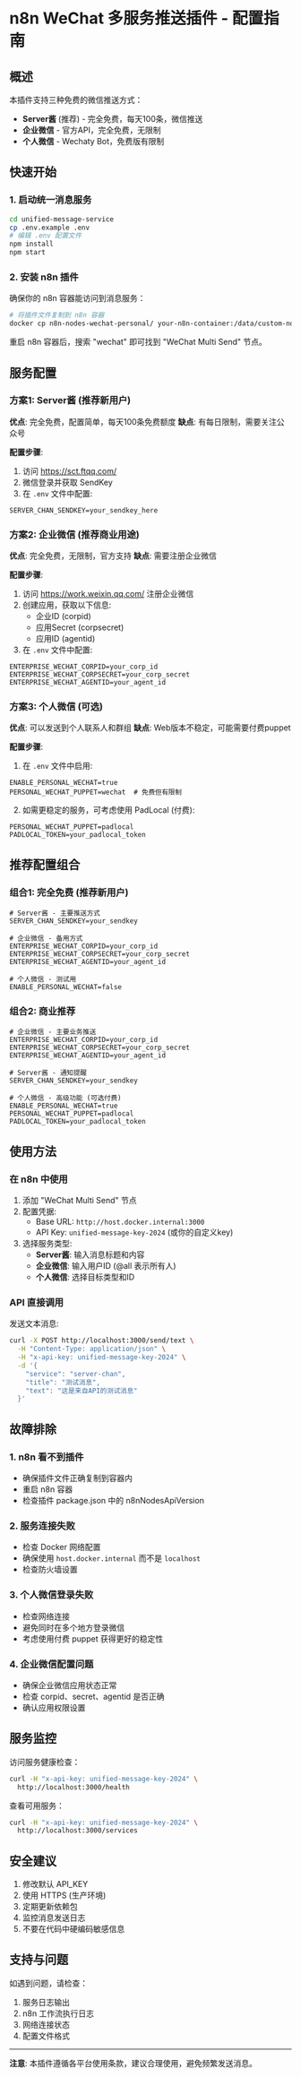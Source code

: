 # n8n WeChat 多服务推送插件 - 配置指南

## 概述

本插件支持三种免费的微信推送方式：
- **Server酱** (推荐) - 完全免费，每天100条，微信推送
- **企业微信** - 官方API，完全免费，无限制
- **个人微信** - Wechaty Bot，免费版有限制

## 快速开始

### 1. 启动统一消息服务

```bash
cd unified-message-service
cp .env.example .env
# 编辑 .env 配置文件
npm install
npm start
```

### 2. 安装 n8n 插件

确保你的 n8n 容器能访问到消息服务：

```bash
# 将插件文件复制到 n8n 容器
docker cp n8n-nodes-wechat-personal/ your-n8n-container:/data/custom-nodes/
```

重启 n8n 容器后，搜索 "wechat" 即可找到 "WeChat Multi Send" 节点。

## 服务配置

### 方案1: Server酱 (推荐新用户)

**优点**: 完全免费，配置简单，每天100条免费额度
**缺点**: 有每日限制，需要关注公众号

**配置步骤**:
1. 访问 https://sct.ftqq.com/
2. 微信登录并获取 SendKey
3. 在 `.env` 文件中配置:
```
SERVER_CHAN_SENDKEY=your_sendkey_here
```

### 方案2: 企业微信 (推荐商业用途)

**优点**: 完全免费，无限制，官方支持
**缺点**: 需要注册企业微信

**配置步骤**:
1. 访问 https://work.weixin.qq.com/ 注册企业微信
2. 创建应用，获取以下信息:
   - 企业ID (corpid)
   - 应用Secret (corpsecret)  
   - 应用ID (agentid)
3. 在 `.env` 文件中配置:
```
ENTERPRISE_WECHAT_CORPID=your_corp_id
ENTERPRISE_WECHAT_CORPSECRET=your_corp_secret
ENTERPRISE_WECHAT_AGENTID=your_agent_id
```

### 方案3: 个人微信 (可选)

**优点**: 可以发送到个人联系人和群组
**缺点**: Web版本不稳定，可能需要付费puppet

**配置步骤**:
1. 在 `.env` 文件中启用:
```
ENABLE_PERSONAL_WECHAT=true
PERSONAL_WECHAT_PUPPET=wechat  # 免费但有限制
```

2. 如需更稳定的服务，可考虑使用 PadLocal (付费):
```
PERSONAL_WECHAT_PUPPET=padlocal
PADLOCAL_TOKEN=your_padlocal_token
```

## 推荐配置组合

### 组合1: 完全免费 (推荐新用户)
```env
# Server酱 - 主要推送方式
SERVER_CHAN_SENDKEY=your_sendkey

# 企业微信 - 备用方式
ENTERPRISE_WECHAT_CORPID=your_corp_id
ENTERPRISE_WECHAT_CORPSECRET=your_corp_secret
ENTERPRISE_WECHAT_AGENTID=your_agent_id

# 个人微信 - 测试用
ENABLE_PERSONAL_WECHAT=false
```

### 组合2: 商业推荐
```env
# 企业微信 - 主要业务推送
ENTERPRISE_WECHAT_CORPID=your_corp_id
ENTERPRISE_WECHAT_CORPSECRET=your_corp_secret
ENTERPRISE_WECHAT_AGENTID=your_agent_id

# Server酱 - 通知提醒
SERVER_CHAN_SENDKEY=your_sendkey

# 个人微信 - 高级功能 (可选付费)
ENABLE_PERSONAL_WECHAT=true
PERSONAL_WECHAT_PUPPET=padlocal
PADLOCAL_TOKEN=your_padlocal_token
```

## 使用方法

### 在 n8n 中使用

1. 添加 "WeChat Multi Send" 节点
2. 配置凭据:
   - Base URL: `http://host.docker.internal:3000`
   - API Key: `unified-message-key-2024` (或你的自定义key)
3. 选择服务类型:
   - **Server酱**: 输入消息标题和内容
   - **企业微信**: 输入用户ID (@all 表示所有人)
   - **个人微信**: 选择目标类型和ID

### API 直接调用

发送文本消息:
```bash
curl -X POST http://localhost:3000/send/text \
  -H "Content-Type: application/json" \
  -H "x-api-key: unified-message-key-2024" \
  -d '{
    "service": "server-chan",
    "title": "测试消息",
    "text": "这是来自API的测试消息"
  }'
```

## 故障排除

### 1. n8n 看不到插件
- 确保插件文件正确复制到容器内
- 重启 n8n 容器
- 检查插件 package.json 中的 n8nNodesApiVersion

### 2. 服务连接失败
- 检查 Docker 网络配置
- 确保使用 `host.docker.internal` 而不是 `localhost`
- 检查防火墙设置

### 3. 个人微信登录失败
- 检查网络连接
- 避免同时在多个地方登录微信
- 考虑使用付费 puppet 获得更好的稳定性

### 4. 企业微信配置问题
- 确保企业微信应用状态正常
- 检查 corpid、secret、agentid 是否正确
- 确认应用权限设置

## 服务监控

访问服务健康检查：
```bash
curl -H "x-api-key: unified-message-key-2024" \
  http://localhost:3000/health
```

查看可用服务：
```bash
curl -H "x-api-key: unified-message-key-2024" \
  http://localhost:3000/services
```

## 安全建议

1. 修改默认 API_KEY
2. 使用 HTTPS (生产环境)
3. 定期更新依赖包
4. 监控消息发送日志
5. 不要在代码中硬编码敏感信息

## 支持与问题

如遇到问题，请检查：
1. 服务日志输出
2. n8n 工作流执行日志  
3. 网络连接状态
4. 配置文件格式

---

**注意**: 本插件遵循各平台使用条款，建议合理使用，避免频繁发送消息。